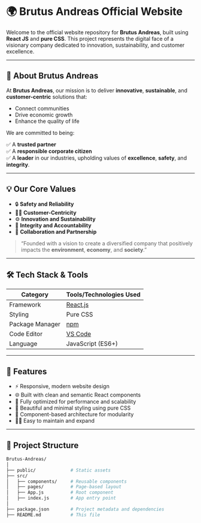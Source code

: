# 🌍 Brutus Andreas Official Website

Welcome to the official website repository for **Brutus Andreas**, built using **React JS** and **pure CSS**. This project represents the digital face of a visionary company dedicated to innovation, sustainability, and customer excellence.

---

## 🧭 About Brutus Andreas

At **Brutus Andreas**, our mission is to deliver **innovative**, **sustainable**, and **customer-centric** solutions that:

- Connect communities  
- Drive economic growth  
- Enhance the quality of life  

We are committed to being:

✅ A **trusted partner**  
✅ A **responsible corporate citizen**  
✅ A **leader** in our industries, upholding values of **excellence**, **safety**, and **integrity**.

---

## 💡 Our Core Values

- 🔒 **Safety and Reliability**  
- 🙋‍♂️ **Customer-Centricity**  
- ⚙️ **Innovation and Sustainability**  
- 🤝 **Integrity and Accountability**  
- 🧩 **Collaboration and Partnership**  

> “Founded with a vision to create a diversified company that positively impacts the **environment**, **economy**, and **society**.”

---

## 🛠️ Tech Stack & Tools

| Category        | Tools/Technologies Used        |
|----------------|-------------------------------|
| Framework       | [React.js](https://reactjs.org/)           |
| Styling         | Pure CSS                      |
| Package Manager | [npm](https://www.npmjs.com/) |
| Code Editor     | [VS Code](https://code.visualstudio.com/) |
| Language        | JavaScript (ES6+)             |

---

## 🚀 Features

- ⚡ Responsive, modern website design  
- 🌐 Built with clean and semantic React components  
- 🎯 Fully optimized for performance and scalability  
- 🎨 Beautiful and minimal styling using pure CSS  
- 🧩 Component-based architecture for modularity  
- 🧑‍💻 Easy to maintain and expand

---

## 📂 Project Structure

```bash
Brutus-Andreas/
│
├── public/             # Static assets
├── src/
│   ├── components/     # Reusable components
│   ├── pages/          # Page-based layout
│   ├── App.js          # Root component
│   ├── index.js        # App entry point
│
├── package.json        # Project metadata and dependencies
├── README.md           # This file





